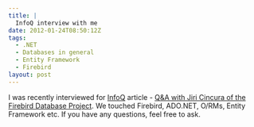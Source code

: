 ```yaml
---
title: |
  InfoQ interview with me
date: 2012-01-24T08:50:12Z
tags:
  - .NET
  - Databases in general
  - Entity Framework
  - Firebird
layout: post
---
```

I was recently interviewed for [InfoQ][1] article - [Q&A with Jiri Cincura of the Firebird Database Project][2]. We touched Firebird, ADO.NET, O/RMs, Entity Framework etc. If you have any questions, feel free to ask.

[1]: http://www.infoq.com
[2]: http://www.infoq.com/news/2012/01/Firebird